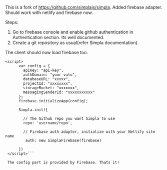 This is a fork of https://github.com/simplajs/simpla. Added firebase adapter. Should work with netlify and firebase now.

Steps:
1. Go to firebase console and enable github authentication in Authentication section. Its well documented.
2. Create a git repository as usual(refer Simpla documentation).

The client should now load firebase too. 

```<script src="https://www.gstatic.com/firebasejs/4.8.1/firebase.js"></script>
<script>
      var config = {
        apiKey: "api-key",
        authDomain: "your valu",
        databaseURL: "xxxxx",
        projectId: "xxxxxxxx",
        storageBucket: "xxxxxxx",
        messagingSenderId: "xxxxxxxxxxx"
      };
      firebase.initializeApp(config);

      Simpla.init({

        // The Github repo you want Simpla to use
        repo: 'username/repo',

        // Firebase auth adapter, initialize with your Netlify site name
         auth: new SimplaFirebase(firebase)

      })
 </script>```
 
 The config part is provided by Firebase. Thats it!
